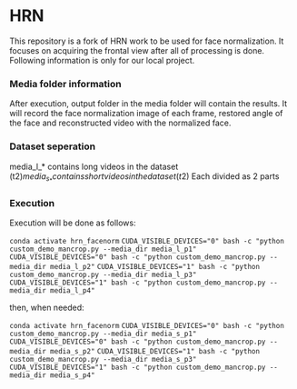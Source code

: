 # HRN
This repository is a fork of HRN work to be used for face normalization. It focuses on acquiring the frontal view after all of processing is done. Following information is only for our local project.

### Media folder information

After execution, output folder in the media folder will contain the results. It will record the face normalization image of each frame, restored angle of the face and reconstructed video with the normalized face.

### Dataset seperation
media_l_* contains long videos in the dataset (t2$)
media_s_* contains short videos in the dataset (t2$)
Each divided as 2 parts

### Execution

Execution will be done as follows:

`conda activate hrn_facenorm`
`CUDA_VISIBLE_DEVICES="0" bash -c "python custom_demo_mancrop.py --media_dir media_l_p1"`
`CUDA_VISIBLE_DEVICES="0" bash -c "python custom_demo_mancrop.py --media_dir media_l_p2"`
`CUDA_VISIBLE_DEVICES="1" bash -c "python custom_demo_mancrop.py --media_dir media_l_p3"`
`CUDA_VISIBLE_DEVICES="1" bash -c "python custom_demo_mancrop.py --media_dir media_l_p4"`

then, when needed:

`conda activate hrn_facenorm`
`CUDA_VISIBLE_DEVICES="0" bash -c "python custom_demo_mancrop.py --media_dir media_s_p1"`
`CUDA_VISIBLE_DEVICES="0" bash -c "python custom_demo_mancrop.py --media_dir media_s_p2"`
`CUDA_VISIBLE_DEVICES="1" bash -c "python custom_demo_mancrop.py --media_dir media_s_p3"`
`CUDA_VISIBLE_DEVICES="1" bash -c "python custom_demo_mancrop.py --media_dir media_s_p4"`

